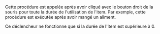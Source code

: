 Cette procédure est appelée après avoir cliqué avec le bouton droit de la souris pour toute la durée de l'utilisation de l'item.
Par exemple, cette procédure est exécutée après avoir mangé un aliment.

Ce déclencheur ne fonctionne que si la durée de l'item est supérieure à 0.